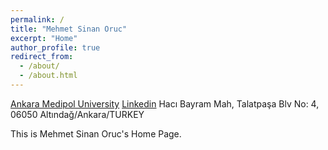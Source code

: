 ```yaml
---
permalink: /
title: "Mehmet Sinan Oruc"
excerpt: "Home"
author_profile: true
redirect_from: 
  - /about/
  - /about.html
---
```


<a href="https://mebis.ankaramedipol.edu.tr/EgitimKadrosu?pBirimOID=190&lang=en">Ankara Medipol University</a>
<a href="https://www.linkedin.com/in/mehmet-sinan-oru%C3%A7-62831ba0/">Linkedin</a>
Hacı Bayram Mah, Talatpaşa Blv No: 4, 06050 Altındağ/Ankara/TURKEY

This is Mehmet Sinan Oruc's Home Page.
